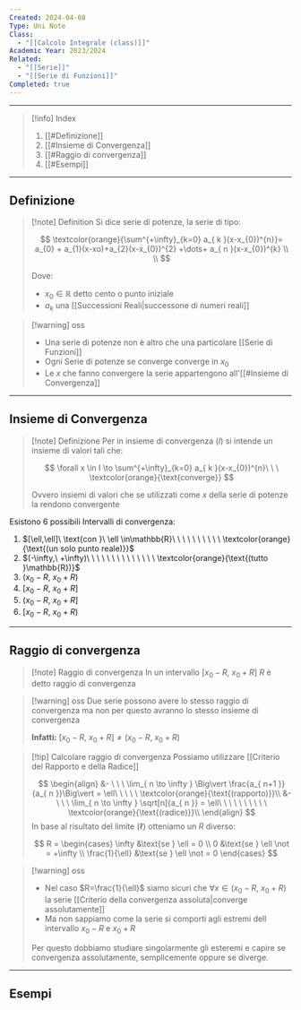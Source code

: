 ```yaml
---
Created: 2024-04-08
Type: Uni Note
Class:
  - "[[Calcolo Integrale (class)]]"
Academic Year: 2023/2024
Related:
  - "[[Serie]]"
  - "[[Serie di Funzioni]]"
Completed: true
---
```

---

>[!info] Index
>1. [[#Definizione]]
>2. [[#Insieme di Convergenza]]
>3. [[#Raggio di convergenza]]
>4. [[#Esempi]]

---
## Definizione

>[!note] Definition
>Si dice serie di potenze, la serie di tipo:
>
>$$
>\textcolor{orange}{\sum^{+\infty}_{k=0} a_{ k }(x-x_{0})^{n}}= a_{0} + a_{1}(x-xo)+a_{2}(x-x_{0})^{2} +\dots+ a_{ n }(x-x_{0})^{k} \\ \\
>$$
>
>Dove:
>- $x_{0}\in\mathbb{R}$ detto cento o punto iniziale
>- $a_{k}$ una [[Successioni Reali|successone di numeri reali]]

>[!warning] oss
>- Una serie di potenze non è altro che una particolare [[Serie di Funzioni]]
>- Ogni Serie di potenze se converge converge in $x_{0}$
>- Le $x$ che fanno convergere la serie appartengono all'[[#Insieme di Convergenza]]

---
## Insieme di Convergenza 

>[!note] Definizione
>Per in insieme di convergenza ($I$) si intende un insieme di valori tali che:
>
>$$
>\forall  x \in I \to  \sum^{+\infty}_{k=0} a_{ k }(x-x_{0})^{n}\ \ \  \textcolor{orange}{\text{converge}}
>$$
>
>Ovvero insiemi di valori che se utilizzati come $x$ della serie di potenze la rendono convergente

Esistono 6 possibili Intervalli di convergenza:
1. $[\ell,\ell]\ \text{con }\ \ell \in\mathbb{R}\ \ \ \ \ \ \ \ \ \ \textcolor{orange}{\text{(un solo punto reale)}}$
2. $(-\infty,\ +\infty)\ \ \ \ \ \ \ \ \ \ \ \ \ \ \textcolor{orange}{\text{(tutto }\mathbb{R})}$ 
3. $(x_{0}−R,\ x_{0}​+R)$
4. $[x_{0}−R,\ x_{0}​+R]$
5. $(x_{0}−R,\ x_{0}​+R]$
6. $[x_{0}−R,\ x_{0}​+R)$

---
## Raggio di convergenza

>[!note] Raggio di convergenza
>In un intervallo $[x_{0}-R,\ x_{0}+R]$ $R$ è detto raggio di convergenza 

>[!warning] oss
>Due serie possono avere lo stesso raggio di convergenza ma non per questo avranno lo stesso insieme di convergenza
>
>**Infatti:** $[x_{0}-R,\ x_{0}+R] \not= (x_{0}-R,\ x_{0}+R)$

>[!tip] Calcolare raggio di convergenza
>Possiamo utilizzare [[Criterio del Rapporto e della Radice]]
>
>$$
>\begin{align}
>&- \ \ \ \lim_{ n \to \infty }  \Big\vert \frac{a_{ n+1 }}{a_{ n }}\Big\vert = \ell\ \ \ \ \  \textcolor{orange}{\text{(rapporto)}}\\
>&- \ \ \ \lim_{ n \to \infty } \sqrt[n]{a_{ n }} = \ell\ \ \ \ \ \ \ \ \ \  \textcolor{orange}{\text{(radice)}}\\
>\end{align}
>$$
>In base al risultato del limite ($\ell$) otteniamo un $R$ diverso:
>
>$$
>R = \begin{cases}
>\infty  &\text{se } \ell = 0 \\
>0 &\text{se } \ell \not = +\infty \\ 
>\frac{1}{\ell} &\text{se } \ell \not = 0
>\end{cases}
>$$

>[!warning] oss
>- Nel caso $R=\frac{1}{\ell}$ siamo sicuri che $\forall x \in (x_{0}-R,\ x_{0}+R)$ la serie [[Criterio della convergenza assoluta|converge assolutamente]]
>- Ma non sappiamo come la serie si comporti agli estremi dell intervallo $x_{0}-R$ e $x_{0}+R$ 
>
>Per questo dobbiamo studiare singolarmente gli esteremi e capire se convergenza assolutamente, semplicemente oppure se diverge.

---
## Esempi
